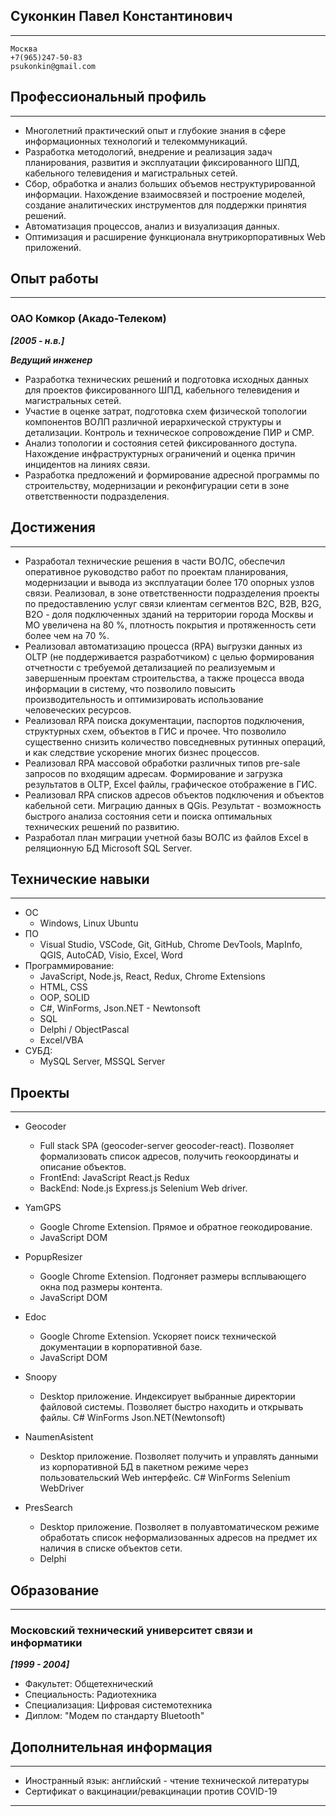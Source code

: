 ## Суконкин Павел Константинович
---
```
Москва
+7(965)247-50-83
psukonkin@gmail.com
```

## Профессиональный профиль
---
* Многолетний практический опыт и глубокие знания в сфере информационных технологий и телекоммуникаций.
* Разработка методологий, внедрение и реализация задач планирования, развития и эксплуатации фиксированного ШПД, кабельного телевидения и магистральных сетей.
* Сбор, обработка и анализ больших объемов неструктурированной информации. Нахождение взаимосвязей и построение моделей, создание аналитических инструментов для поддержки принятия решений.
* Автоматизация процессов, анализ и визуализация данных.
* Оптимизация и расширение функционала внутрикорпоративных Web приложений.

## Опыт работы
---
### ОАО Комкор (Акадо-Телеком)
***[2005 - н.в.]***

***Ведущий инженер***
* Разработка технических решений и подготовка исходных данных для проектов фиксированного ШПД, кабельного телевидения и магистральных сетей.
* Участие в оценке затрат, подготовка схем физической топологии компонентов ВОЛП различной иерархической структуры и детализации. Контроль и техническое сопровождение ПИР и СМР.
* Анализ топологии и состояния сетей фиксированного доступа. Нахождение инфраструктурных ограничений и оценка причин инцидентов на линиях связи.
* Разработка предложений и формирование адресной программы по строительству, модернизации и реконфигурации сети в зоне ответственности подразделения.

## Достижения
---
* Разработал технические решения в части ВОЛС, обеспечил оперативное руководство работ по проектам планирования, модернизации и вывода из эксплуатации более 170 опорных узлов связи. Реализовал, в зоне ответственности подразделения проекты по предоставлению услуг связи клиентам сегментов B2C, B2B, B2G, B2O - доля подключенных зданий на территории города Москвы и МО увеличена на 80 %, плотность покрытия и протяженность сети более чем на 70 %.
* Реализовал автоматизацию процесса (RPA) выгрузки данных из OLTP (не поддерживается разработчиком) с целью формирования отчетности с требуемой детализацией по реализуемым и завершенным проектам строительства, а также процесса ввода информации в систему, что позволило повысить производительность и оптимизировать использование человеческих ресурсов.
* Реализовал RPA поиска документации, паспортов подключения, структурных схем, объектов в ГИС и прочее. Что позволило существенно снизить количество повседневных рутинных операций, и как следствие ускорение многих бизнес процессов.
* Реализовал RPA массовой обработки различных типов pre-sale запросов по входящим адресам. Формирование и загрузка результатов в OLTP, Excel файлы, графическое отображение в ГИС.
* Реализовал RPA списков адресов объектов подключения и объектов кабельной сети. Миграцию данных в QGis. Результат - возможность быстрого анализа состояния сети и поиска оптимальных технических решений по развитию.
* Разработал план миграции учетной базы ВОЛС из файлов Excel в реляционную БД Microsoft SQL Server.


## Технические навыки
---
* ОС 
	* Windows, Linux Ubuntu
* ПО 
	* Visual Studio, VSCode, Git, GitHub, Chrome DevTools, MapInfo, QGIS, AutoCAD, Visio, Excel, Word
* Программирование:
	* JavaScript, Node.js, React, Redux, Chrome Extensions
	* HTML, CSS
	* OOP, SOLID
	* C#, WinForms, Json.NET - Newtonsoft
	* SQL
	* Delphi / ObjectPascal
	* Excel/VBA
* СУБД: 
	* MySQL Server, MSSQL Server

## Проекты
---
* Geocoder 
	* Full stack SPA (geocoder-server geocoder-react). Позволяет формализовать список адресов, получить геокоординаты и описание объектов.
	* FrontEnd: JavaScript React.js Redux
	* BackEnd: Node.js Express.js Selenium Web driver.

* YamGPS
	* Google Chrome Extension. Прямое и обратное геокодирование. 
	* JavaScript DOM

* PopupResizer
	* Google Chrome Extension. Подгоняет размеры всплывающего окна под размеры контента.
	* JavaScript DOM

* Edoc
	* Google Chrome Extension. Ускоряет поиск технической документации в корпоративной базе. 
	* JavaScript DOM
	
* Snoopy
	* Desktop приложение. Индексирует выбранные директории файловой системы. Позволяет быстро находить и открывать файлы. C# WinForms Json.NET(Newtonsoft)

* NaumenAsistent
	* Desktop приложение. Позволяет получить и управлять данными из корпоративной БД в пакетном режиме через пользовательский Web интерфейс. C# WinForms Selenium WebDriver

* PresSearch
	* Desktop приложение. Позволяет в полуавтоматическом режиме обработать список неформализованных адресов на предмет их наличия в списке объектов сети.
	* Delphi

## Образование
---
### Московский технический университет связи и информатики
***[1999 - 2004]***

* Факультет: Общетехнический
* Cпециальность: Радиотехника
* Специализация: Цифровая системотехника
* Диплом: "Модем по стандарту Bluetooth"

## Дополнительная информация
---
* Иностранный язык: английский - чтение технической литературы
* Сертификат о вакцинации/ревакцинации против COVID-19


---